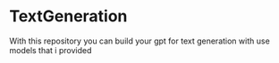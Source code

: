 # TextGeneration
With this repository you can build your gpt for text generation with use models that i provided
